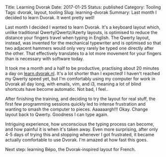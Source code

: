 Title: Learning Dvorak
Date: 2017-01-25
Status: published
Category: Tooling
Tags: dvorak, layout, tooling
Slug: learning-dvorak
Summary: Last month I decided to learn Dvorak. It went pretty well!

Last month I decided I wanted to learn Dvorak. It's a keyboard layout which, unlike traditional Qwerty/Qwertz/Azerty layouts, is optimised to reduce the distance your fingers travel when typing in English. The Qwerty layout, instead, was invented for the mechanical typewriter and is optimised so that two adjacent hammers would only very rarely be typed one directly after the other. That effectively translates to a lot more movement for your fingers than is necessary with software today.

It took me a month and a half to be productive, practising about 20 minutes a day on [learn.dvorak.nl](https://learn.dvorak.nl/). It's a lot shorter than I expected! I haven't reached my Qwerty speed yet, but I'm comfortably using my computer for work in Dvorak all day long, with emails, vim, and i3, meaning a lot of blind shortcuts have become automatic. Not bad, I feel..

After finishing the training, and deciding to try the layout for real stuff, the first few programming sessions quickly led to intense frustration and wanting to smash the computer to pieces. Aaaaaargh!!! Okay. Change layout back to Qwerty. Goodness I can type again.

Intriguing experience, how unconscious the typing process can become, and how painful it is when it's taken away. Even more surprising, after only 4-5 days of trying this and stopping whenever I got frustrated, it became actually comfortable to use Dvorak. I'm amazed at how fast this goes.

Next step: learning Bépo, the Dvorak-inspired layout for French.

